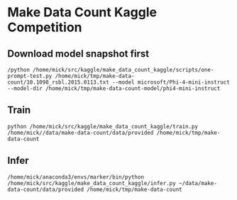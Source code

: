 # Make Data Count Kaggle Competition

## Download model snapshot first

```/python /home/mick/src/kaggle/make_data_count_kaggle/scripts/one-prompt-test.py /home/mick/tmp/make-data-count/10.1098_rsbl.2015.0113.txt --model microsoft/Phi-4-mini-instruct --model-dir /home/mick/tmp/make-data-count-model/phi4-mini-instruct```


## Train

```python /home/mick/src/kaggle/make_data_count_kaggle/train.py /home/mick//data/make-data-count/data/provided /home/mick/tmp/make-data-count```


## Infer

```/home/mick/anaconda3/envs/marker/bin/python /home/mick/src/kaggle/make_data_count_kaggle/infer.py ~/data/make-data-count/data/provided /home/mick/tmp/make-data-count```
